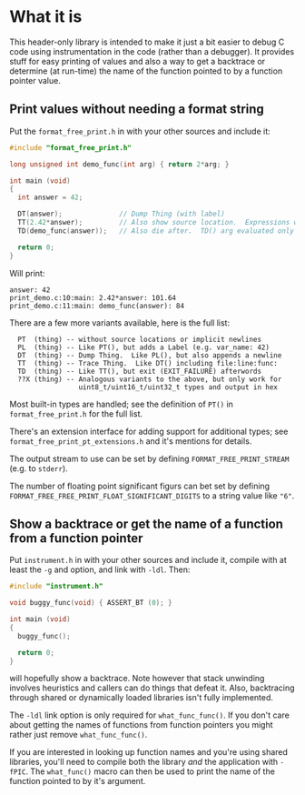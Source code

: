 # What it is

This header-only library is intended to make it just a bit easier to debug C
code using instrumentation in the code (rather than a debugger).  It provides
stuff for easy printing of values and also a way to get a backtrace or
determine (at run-time) the name of the function pointed to by a function
pointer value.

## Print values without needing a format string

Put the `format_free_print.h` in with your other sources and include it:

```C
#include "format_free_print.h"

long unsigned int demo_func(int arg) { return 2*arg; }

int main (void)
{
  int answer = 42;

  DT(answer);              // Dump Thing (with label)
  TT(2.42*answer);         // Also show source location.  Expressions work.
  TD(demo_func(answer));   // Also die after.  TD() arg evaluated only once.

  return 0;
}
```

Will print:

```
answer: 42
print_demo.c:10:main: 2.42*answer: 101.64
print_demo.c:11:main: demo_func(answer): 84
```

There are a few more variants available, here is the full list:

```
  PT  (thing) -- without source locations or implicit newlines
  PL  (thing) -- Like PT(), but adds a Label (e.g. var_name: 42)
  DT  (thing) -- Dump Thing.  Like PL(), but also appends a newline
  TT  (thing) -- Trace Thing.  Like DT() including file:line:func:
  TD  (thing) -- Like TT(), but exit (EXIT_FAILURE) afterwords
  ??X (thing) -- Analogous variants to the above, but only work for
                 uint8_t/uint16_t/uint32_t types and output in hex
```

Most built-in types are handled; see the definition of `PT()` in
`format_free_print.h` for the full list.

There's an extension interface for adding support for additional types; see
`format_free_print_pt_extensions.h` and it's mentions for details.

The output stream to use can be set by defining `FORMAT_FREE_PRINT_STREAM`
(e.g.  to `stderr`).

The number of floating point significant figurs can bet set by defining
`FORMAT_FREE_FREE_PRINT_FLOAT_SIGNIFICANT_DIGITS` to a string value like `"6"`.

## Show a backtrace or get the name of a function from a function pointer

Put `instrument.h` in with your other sources and include it, compile with at
least the `-g` and  option, and link with `-ldl`.  Then:

```C
#include "instrument.h"

void buggy_func(void) { ASSERT_BT (0); }

int main (void)
{
  buggy_func();

  return 0;
}
```

will hopefully show a backtrace.  Note however that stack unwinding involves
heuristics and callers can do things that defeat it.  Also, backtracing through
shared or dynamically loaded libraries isn't fully implemented.

The `-ldl` link option is only required for `what_func_func()`.  If you don't
care about getting the names of functions from function pointers you might
rather just remove `what_func_func()`.

If you are interested in looking up function names and you're using shared
libraries, you'll need to compile both the library *and* the application with
`-fPIC`.  The `what_func()` macro can then be used to print the name of the
function pointed to by it's argument.
